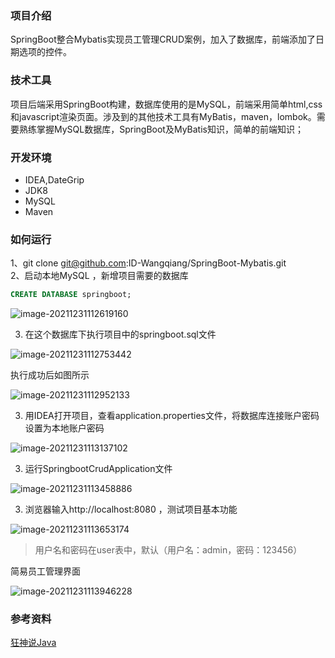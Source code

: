 ### 项目介绍

SpringBoot整合Mybatis实现员工管理CRUD案例，加入了数据库，前端添加了日期选项的控件。

### 技术工具

项目后端采用SpringBoot构建，数据库使用的是MySQL，前端采用简单html,css和javascript渲染页面。涉及到的其他技术工具有MyBatis，maven，lombok。需要熟练掌握MySQL数据库，SpringBoot及MyBatis知识，简单的前端知识；

### 开发环境

- IDEA,DateGrip
- JDK8
- MySQL
- Maven

### 如何运行

1、git clone git@github.com:ID-Wangqiang/SpringBoot-Mybatis.git  
2、启动本地MySQL ，新增项目需要的数据库

```sql
CREATE DATABASE springboot;
```

![image-20211231112619160](https://cdn.jsdelivr.net/gh/ID-Wangqiang/MyBlogImg/img/202112311126213.png)

3. 在这个数据库下执行项目中的springboot.sql文件

![image-20211231112753442](https://cdn.jsdelivr.net/gh/ID-Wangqiang/MyBlogImg/img/202112311127491.png)

执行成功后如图所示

![image-20211231112952133](https://cdn.jsdelivr.net/gh/ID-Wangqiang/MyBlogImg/img/202112311129172.png)

3. 用IDEA打开项目，查看application.properties文件，将数据库连接账户密码设置为本地账户密码

![image-20211231113137102](https://cdn.jsdelivr.net/gh/ID-Wangqiang/MyBlogImg/img/202112311131158.png)

3. 运行SpringbootCrudApplication文件

![image-20211231113458886](https://cdn.jsdelivr.net/gh/ID-Wangqiang/MyBlogImg/img/202112311134952.png)

3. 浏览器输入http://localhost:8080 ，测试项目基本功能

![image-20211231113653174](https://cdn.jsdelivr.net/gh/ID-Wangqiang/MyBlogImg/img/202112311136222.png)

> 用户名和密码在user表中，默认（用户名：admin，密码：123456）

简易员工管理界面

![image-20211231113946228](https://cdn.jsdelivr.net/gh/ID-Wangqiang/MyBlogImg/img/202112311139289.png)

### 参考资料

[狂神说Java](https://www.bilibili.com/video/BV17a4y1x7zq)  